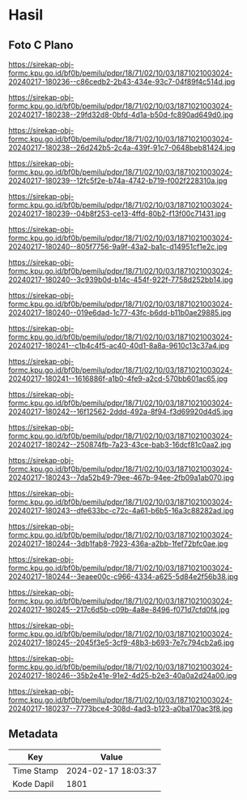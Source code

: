 # Hasil

## Foto C Plano

https://sirekap-obj-formc.kpu.go.id/bf0b/pemilu/pdpr/18/71/02/10/03/1871021003024-20240217-180236--c86cedb2-2b43-434e-93c7-04f89f4c514d.jpg

https://sirekap-obj-formc.kpu.go.id/bf0b/pemilu/pdpr/18/71/02/10/03/1871021003024-20240217-180238--29fd32d8-0bfd-4d1a-b50d-fc890ad649d0.jpg

https://sirekap-obj-formc.kpu.go.id/bf0b/pemilu/pdpr/18/71/02/10/03/1871021003024-20240217-180238--26d242b5-2c4a-439f-91c7-0648beb81424.jpg

https://sirekap-obj-formc.kpu.go.id/bf0b/pemilu/pdpr/18/71/02/10/03/1871021003024-20240217-180239--12fc5f2e-b74a-4742-b719-f002f228310a.jpg

https://sirekap-obj-formc.kpu.go.id/bf0b/pemilu/pdpr/18/71/02/10/03/1871021003024-20240217-180239--04b8f253-ce13-4ffd-80b2-f13f00c71431.jpg

https://sirekap-obj-formc.kpu.go.id/bf0b/pemilu/pdpr/18/71/02/10/03/1871021003024-20240217-180240--805f7756-9a9f-43a2-ba1c-d14951cf1e2c.jpg

https://sirekap-obj-formc.kpu.go.id/bf0b/pemilu/pdpr/18/71/02/10/03/1871021003024-20240217-180240--3c939b0d-b14c-454f-922f-7758d252bb14.jpg

https://sirekap-obj-formc.kpu.go.id/bf0b/pemilu/pdpr/18/71/02/10/03/1871021003024-20240217-180240--019e6dad-1c77-43fc-b6dd-b11b0ae29885.jpg

https://sirekap-obj-formc.kpu.go.id/bf0b/pemilu/pdpr/18/71/02/10/03/1871021003024-20240217-180241--c1b4c4f5-ac40-40d1-8a8a-9610c13c37a4.jpg

https://sirekap-obj-formc.kpu.go.id/bf0b/pemilu/pdpr/18/71/02/10/03/1871021003024-20240217-180241--1616886f-a1b0-4fe9-a2cd-570bb601ac65.jpg

https://sirekap-obj-formc.kpu.go.id/bf0b/pemilu/pdpr/18/71/02/10/03/1871021003024-20240217-180242--16f12562-2ddd-492a-8f94-f3d69920d4d5.jpg

https://sirekap-obj-formc.kpu.go.id/bf0b/pemilu/pdpr/18/71/02/10/03/1871021003024-20240217-180242--250874fb-7a23-43ce-bab3-16dcf81c0aa2.jpg

https://sirekap-obj-formc.kpu.go.id/bf0b/pemilu/pdpr/18/71/02/10/03/1871021003024-20240217-180243--7da52b49-79ee-467b-94ee-2fb09a1ab070.jpg

https://sirekap-obj-formc.kpu.go.id/bf0b/pemilu/pdpr/18/71/02/10/03/1871021003024-20240217-180243--dfe633bc-c72c-4a61-b6b5-16a3c88282ad.jpg

https://sirekap-obj-formc.kpu.go.id/bf0b/pemilu/pdpr/18/71/02/10/03/1871021003024-20240217-180244--3db1fab8-7923-436a-a2bb-1fef72bfc0ae.jpg

https://sirekap-obj-formc.kpu.go.id/bf0b/pemilu/pdpr/18/71/02/10/03/1871021003024-20240217-180244--3eaee00c-c966-4334-a625-5d84e2f56b38.jpg

https://sirekap-obj-formc.kpu.go.id/bf0b/pemilu/pdpr/18/71/02/10/03/1871021003024-20240217-180245--217c6d5b-c09b-4a8e-8496-f071d7cfd0f4.jpg

https://sirekap-obj-formc.kpu.go.id/bf0b/pemilu/pdpr/18/71/02/10/03/1871021003024-20240217-180245--2045f3e5-3cf9-48b3-b693-7e7c794cb2a6.jpg

https://sirekap-obj-formc.kpu.go.id/bf0b/pemilu/pdpr/18/71/02/10/03/1871021003024-20240217-180246--35b2e41e-91e2-4d25-b2e3-40a0a2d24a00.jpg

https://sirekap-obj-formc.kpu.go.id/bf0b/pemilu/pdpr/18/71/02/10/03/1871021003024-20240217-180237--7773bce4-308d-4ad3-b123-a0ba170ac3f8.jpg


## Metadata

| Key        | Value               |
| ---------- | ------------------- |
| Time Stamp | 2024-02-17 18:03:37 |
| Kode Dapil | 1801                |



